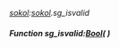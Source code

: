 _[sokol](../../modules/sokol/sokol-module.md):[sokol](../../modules/sokol/sokol-module.md).sg\_isvalid_
##### Function sg\_isvalid:[Bool](../../modules/wonkey/wonkey-types-bool.md)(  )
